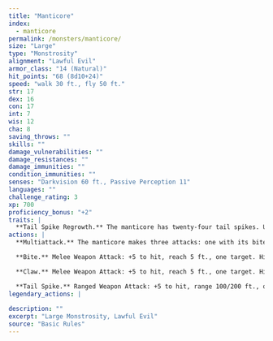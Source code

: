 ```yaml
---
title: "Manticore"
index:
  - manticore
permalink: /monsters/manticore/
size: "Large"
type: "Monstrosity"
alignment: "Lawful Evil"
armor_class: "14 (Natural)"
hit_points: "68 (8d10+24)"
speed: "walk 30 ft., fly 50 ft."
str: 17
dex: 16
con: 17
int: 7
wis: 12
cha: 8
saving_throws: ""
skills: ""
damage_vulnerabilities: ""
damage_resistances: ""
damage_immunities: ""
condition_immunities: ""
senses: "Darkvision 60 ft., Passive Perception 11"
languages: ""
challenge_rating: 3
xp: 700
proficiency_bonus: "+2"
traits: |
  **Tail Spike Regrowth.** The manticore has twenty-four tail spikes. Used spikes regrow when the manticore finishes a long rest.
actions: |
  **Multiattack.** The manticore makes three attacks: one with its bite and two with its claws or three with its tail spikes.

  **Bite.** Melee Weapon Attack: +5 to hit, reach 5 ft., one target. Hit: 7 (1d8 + 3) piercing damage.

  **Claw.** Melee Weapon Attack: +5 to hit, reach 5 ft., one target. Hit: 6 (1d6 + 3) slashing damage.

  **Tail Spike.** Ranged Weapon Attack: +5 to hit, range 100/200 ft., one target. Hit: 7 (1d8 + 3) piercing damage.  
legendary_actions: |
  
description: ""
excerpt: "Large Monstrosity, Lawful Evil"
source: "Basic Rules"
---
```

